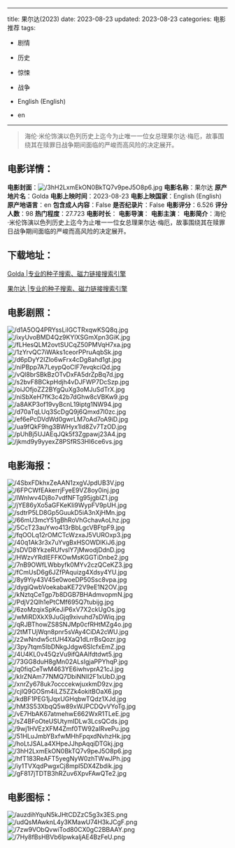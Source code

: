 
---
title: 果尔达(2023)
date: 2023-08-23
updated: 2023-08-23
categories: 电影推荐
tags:
- 剧情
- 历史
- 惊悚
- 战争

- English (English)
- en
---


> 海伦·米伦饰演以色列历史上迄今为止唯一一位女总理果尔达·梅厄，故事围绕其在赎罪日战争期间面临的严峻而高风险的决定展开。

## **电影详情**：

**电影封面**：<img src="https://image.tmdb.org/t/p/w200/3hH2LxmEkON0BkTQ7v9peJ5O8p6.jpg" alt="/3hH2LxmEkON0BkTQ7v9peJ5O8p6.jpg" title="/3hH2LxmEkON0BkTQ7v9peJ5O8p6.jpg">
**电影名称**：果尔达
**原产地片名**：Golda
**电影上映时间**：2023-08-23
**电影上映国家**：English (English)
**原产地语言**：en
**包含成人内容**：False
**是否纪录片**：False
**电影评分**：6.526
**评分人数**：98
**热门程度**：27.723
**电影时长**：
**电影导演**：
**电影主演**：
**电影简介**：海伦·米伦饰演以色列历史上迄今为止唯一一位女总理果尔达·梅厄，故事围绕其在赎罪日战争期间面临的严峻而高风险的决定展开。

## **下载地址**：
[Golda |专业的种子搜索、磁力链接搜索引擎](https://movie.amd794.com:2083/?search=Golda&ordering=&mode=match_phrase&page_size=10&page=1)

[果尔达 |专业的种子搜索、磁力链接搜索引擎](https://movie.amd794.com:2083/?search=%E6%9E%9C%E5%B0%94%E8%BE%BE&ordering=&mode=match_phrase&page_size=10&page=1)
 

## **电影剧照**：
<img src="https://image.tmdb.org/t/p/original/d1A5OQ4PRYssLilGCTRxqwKSQ8q.jpg" alt="/d1A5OQ4PRYssLilGCTRxqwKSQ8q.jpg" title="/d1A5OQ4PRYssLilGCTRxqwKSQ8q.jpg"><img src="https://image.tmdb.org/t/p/original/ixyUvoBMD4Qz9KYlXSGmXpn3GiK.jpg" alt="/ixyUvoBMD4Qz9KYlXSGmXpn3GiK.jpg" title="/ixyUvoBMD4Qz9KYlXSGmXpn3GiK.jpg"><img src="https://image.tmdb.org/t/p/original/fLHesQLM2ovtSUCqZ50PMVqH7xa.jpg" alt="/fLHesQLM2ovtSUCqZ50PMVqH7xa.jpg" title="/fLHesQLM2ovtSUCqZ50PMVqH7xa.jpg"><img src="https://image.tmdb.org/t/p/original/1zYrvQC7iWAks1ceorPPruAqbSk.jpg" alt="/1zYrvQC7iWAks1ceorPPruAqbSk.jpg" title="/1zYrvQC7iWAks1ceorPPruAqbSk.jpg"><img src="https://image.tmdb.org/t/p/original/d6pDyY2IZlo6wFrx4cDg8ahd1gt.jpg" alt="/d6pDyY2IZlo6wFrx4cDg8ahd1gt.jpg" title="/d6pDyY2IZlo6wFrx4cDg8ahd1gt.jpg"><img src="https://image.tmdb.org/t/p/original/niPBpp7A7LeypQoClF7evqkciQd.jpg" alt="/niPBpp7A7LeypQoClF7evqkciQd.jpg" title="/niPBpp7A7LeypQoClF7evqkciQd.jpg"><img src="https://image.tmdb.org/t/p/original/vQl8brSBkBzOTvDxFA5drZpBq7d.jpg" alt="/vQl8brSBkBzOTvDxFA5drZpBq7d.jpg" title="/vQl8brSBkBzOTvDxFA5drZpBq7d.jpg"><img src="https://image.tmdb.org/t/p/original/s2bvF8BCkpHdjh4vDJFWP7DcSzp.jpg" alt="/s2bvF8BCkpHdjh4vDJFWP7DcSzp.jpg" title="/s2bvF8BCkpHdjh4vDJFWP7DcSzp.jpg"><img src="https://image.tmdb.org/t/p/original/oiJOfjoZZ2BYgQuXg3oMJuSdTrX.jpg" alt="/oiJOfjoZZ2BYgQuXg3oMJuSdTrX.jpg" title="/oiJOfjoZZ2BYgQuXg3oMJuSdTrX.jpg"><img src="https://image.tmdb.org/t/p/original/niSbXeH7fK3c42b7dGhw8cVBKw9.jpg" alt="/niSbXeH7fK3c42b7dGhw8cVBKw9.jpg" title="/niSbXeH7fK3c42b7dGhw8cVBKw9.jpg"><img src="https://image.tmdb.org/t/p/original/a8AKP3of19vyBcnL19iptg1NW94.jpg" alt="/a8AKP3of19vyBcnL19iptg1NW94.jpg" title="/a8AKP3of19vyBcnL19iptg1NW94.jpg"><img src="https://image.tmdb.org/t/p/original/d70aTqLUq3ScDgQ9j6Qmxd7l0zc.jpg" alt="/d70aTqLUq3ScDgQ9j6Qmxd7l0zc.jpg" title="/d70aTqLUq3ScDgQ9j6Qmxd7l0zc.jpg"><img src="https://image.tmdb.org/t/p/original/ef6ePcDVdWd0gwrLM7oAd7oA9iD.jpg" alt="/ef6ePcDVdWd0gwrLM7oAd7oA9iD.jpg" title="/ef6ePcDVdWd0gwrLM7oAd7oA9iD.jpg"><img src="https://image.tmdb.org/t/p/original/ua9fQkF9hg3BWHyx1ld8Zv7TzOD.jpg" alt="/ua9fQkF9hg3BWHyx1ld8Zv7TzOD.jpg" title="/ua9fQkF9hg3BWHyx1ld8Zv7TzOD.jpg"><img src="https://image.tmdb.org/t/p/original/pUhBj5UJAEqJQk5f3Zgpawj23A4.jpg" alt="/pUhBj5UJAEqJQk5f3Zgpawj23A4.jpg" title="/pUhBj5UJAEqJQk5f3Zgpawj23A4.jpg"><img src="https://image.tmdb.org/t/p/original/jkmd9y9yyexZ8PSfRS3HI6ce6vs.jpg" alt="/jkmd9y9yyexZ8PSfRS3HI6ce6vs.jpg" title="/jkmd9y9yyexZ8PSfRS3HI6ce6vs.jpg">

## **电影海报**：
<img src="https://image.tmdb.org/t/p/original/4SbxFDkhxZeAAN1zxgVJpdUB3V.jpg" alt="/4SbxFDkhxZeAAN1zxgVJpdUB3V.jpg" title="/4SbxFDkhxZeAAN1zxgVJpdUB3V.jpg"><img src="https://image.tmdb.org/t/p/original/6FPCWfEAkerrjFyeE9VZ8oy0inj.jpg" alt="/6FPCWfEAkerrjFyeE9VZ8oy0inj.jpg" title="/6FPCWfEAkerrjFyeE9VZ8oy0inj.jpg"><img src="https://image.tmdb.org/t/p/original/lWnIwv4Dj8o7vdfNFTg95jgblZ1.jpg" alt="/lWnIwv4Dj8o7vdfNFTg95jgblZ1.jpg" title="/lWnIwv4Dj8o7vdfNFTg95jgblZ1.jpg"><img src="https://image.tmdb.org/t/p/original/jYE86yXo5aGFKeKIi9WypFV9pUH.jpg" alt="/jYE86yXo5aGFKeKIi9WypFV9pUH.jpg" title="/jYE86yXo5aGFKeKIi9WypFV9pUH.jpg"><img src="https://image.tmdb.org/t/p/original/sdtrP5LD8Gp5GuukD5iA3nXjHMn.jpg" alt="/sdtrP5LD8Gp5GuukD5iA3nXjHMn.jpg" title="/sdtrP5LD8Gp5GuukD5iA3nXjHMn.jpg"><img src="https://image.tmdb.org/t/p/original/66mU3mcY51gBhRoVhGchavAoLhz.jpg" alt="/66mU3mcY51gBhRoVhGchavAoLhz.jpg" title="/66mU3mcY51gBhRoVhGchavAoLhz.jpg"><img src="https://image.tmdb.org/t/p/original/5CcT23auYwo413rBbLgcVBFtpF9.jpg" alt="/5CcT23auYwo413rBbLgcVBFtpF9.jpg" title="/5CcT23auYwo413rBbLgcVBFtpF9.jpg"><img src="https://image.tmdb.org/t/p/original/fqOOLq12rOMCTcWzxaJ5VUROxp3.jpg" alt="/fqOOLq12rOMCTcWzxaJ5VUROxp3.jpg" title="/fqOOLq12rOMCTcWzxaJ5VUROxp3.jpg"><img src="https://image.tmdb.org/t/p/original/40q1Ak3r3x7uYvgBxHSOWDlKiJ6.jpg" alt="/40q1Ak3r3x7uYvgBxHSOWDlKiJ6.jpg" title="/40q1Ak3r3x7uYvgBxHSOWDlKiJ6.jpg"><img src="https://image.tmdb.org/t/p/original/sDVD8YkzeRUfvslY7jMwodjDdnD.jpg" alt="/sDVD8YkzeRUfvslY7jMwodjDdnD.jpg" title="/sDVD8YkzeRUfvslY7jMwodjDdnD.jpg"><img src="https://image.tmdb.org/t/p/original/HWzvYRdIEFFKOwMsKGGTiDnbe2.jpg" alt="/HWzvYRdIEFFKOwMsKGGTiDnbe2.jpg" title="/HWzvYRdIEFFKOwMsKGGTiDnbe2.jpg"><img src="https://image.tmdb.org/t/p/original/7nB9OWfLWbbyfk0MYv2czQCeKZ3.jpg" alt="/7nB9OWfLWbbyfk0MYv2czQCeKZ3.jpg" title="/7nB9OWfLWbbyfk0MYv2czQCeKZ3.jpg"><img src="https://image.tmdb.org/t/p/original/fCmUsD6g6JZfPAquizg4Xdsy4YU.jpg" alt="/fCmUsD6g6JZfPAquizg4Xdsy4YU.jpg" title="/fCmUsD6g6JZfPAquizg4Xdsy4YU.jpg"><img src="https://image.tmdb.org/t/p/original/8y9Yiy43V45e0woeDP50Ssc8vpa.jpg" alt="/8y9Yiy43V45e0woeDP50Ssc8vpa.jpg" title="/8y9Yiy43V45e0woeDP50Ssc8vpa.jpg"><img src="https://image.tmdb.org/t/p/original/dygiQwbVoekabaKE72V9eE1N2OV.jpg" alt="/dygiQwbVoekabaKE72V9eE1N2OV.jpg" title="/dygiQwbVoekabaKE72V9eE1N2OV.jpg"><img src="https://image.tmdb.org/t/p/original/kNztqCeTgp7b8DGB7BHAdmvopmN.jpg" alt="/kNztqCeTgp7b8DGB7BHAdmvopmN.jpg" title="/kNztqCeTgp7b8DGB7BHAdmvopmN.jpg"><img src="https://image.tmdb.org/t/p/original/PdjV2QIh1ePtCMf695Q7tubijg.jpg" alt="/PdjV2QIh1ePtCMf695Q7tubijg.jpg" title="/PdjV2QIh1ePtCMf695Q7tubijg.jpg"><img src="https://image.tmdb.org/t/p/original/6zoMzqixSpKeJiP6xV7X2ckUgOs.jpg" alt="/6zoMzqixSpKeJiP6xV7X2ckUgOs.jpg" title="/6zoMzqixSpKeJiP6xV7X2ckUgOs.jpg"><img src="https://image.tmdb.org/t/p/original/wMiRDXkX9JuGjq9xivuhd7sDWiq.jpg" alt="/wMiRDXkX9JuGjq9xivuhd7sDWiq.jpg" title="/wMiRDXkX9JuGjq9xivuhd7sDWiq.jpg"><img src="https://image.tmdb.org/t/p/original/qRJBThowZS8SNJMp0cfRHtMZg4o.jpg" alt="/qRJBThowZS8SNJMp0cfRHtMZg4o.jpg" title="/qRJBThowZS8SNJMp0cfRHtMZg4o.jpg"><img src="https://image.tmdb.org/t/p/original/2tMTUjWqn8pnr5sVAy4CiDA2cWU.jpg" alt="/2tMTUjWqn8pnr5sVAy4CiDA2cWU.jpg" title="/2tMTUjWqn8pnr5sVAy4CiDA2cWU.jpg"><img src="https://image.tmdb.org/t/p/original/z2wNndw5ctUH4XaQ1dLrrBsQozr.jpg" alt="/z2wNndw5ctUH4XaQ1dLrrBsQozr.jpg" title="/z2wNndw5ctUH4XaQ1dLrrBsQozr.jpg"><img src="https://image.tmdb.org/t/p/original/3py7tqm5IbDNkgJdgw6SIcfxEmZ.jpg" alt="/3py7tqm5IbDNkgJdgw6SIcfxEmZ.jpg" title="/3py7tqm5IbDNkgJdgw6SIcfxEmZ.jpg"><img src="https://image.tmdb.org/t/p/original/4U4KL0v45QzVu9ifQAAIfdtdwt5.jpg" alt="/4U4KL0v45QzVu9ifQAAIfdtdwt5.jpg" title="/4U4KL0v45QzVu9ifQAAIfdtdwt5.jpg"><img src="https://image.tmdb.org/t/p/original/73GG8duH8gMn02ALsIgjaPPYhqP.jpg" alt="/73GG8duH8gMn02ALsIgjaPPYhqP.jpg" title="/73GG8duH8gMn02ALsIgjaPPYhqP.jpg"><img src="https://image.tmdb.org/t/p/original/q0fiqCeTwM463YE6iwhvprA21cJ.jpg" alt="/q0fiqCeTwM463YE6iwhvprA21cJ.jpg" title="/q0fiqCeTwM463YE6iwhvprA21cJ.jpg"><img src="https://image.tmdb.org/t/p/original/kIrZNAm77NMQ7DbiNNIl2F1xUbD.jpg" alt="/kIrZNAm77NMQ7DbiNNIl2F1xUbD.jpg" title="/kIrZNAm77NMQ7DbiNNIl2F1xUbD.jpg"><img src="https://image.tmdb.org/t/p/original/xnrZy678uk7occcekwjuxkmD9zv.jpg" alt="/xnrZy678uk7occcekwjuxkmD9zv.jpg" title="/xnrZy678uk7occcekwjuxkmD9zv.jpg"><img src="https://image.tmdb.org/t/p/original/cjlQ9GOSm4iLZ5ZZk4okitBOaX6.jpg" alt="/cjlQ9GOSm4iLZ5ZZk4okitBOaX6.jpg" title="/cjlQ9GOSm4iLZ5ZZk4okitBOaX6.jpg"><img src="https://image.tmdb.org/t/p/original/kdBF1PEG1jJqxUGHqbwTQdz1XJd.jpg" alt="/kdBF1PEG1jJqxUGHqbwTQdz1XJd.jpg" title="/kdBF1PEG1jJqxUGHqbwTQdz1XJd.jpg"><img src="https://image.tmdb.org/t/p/original/hM3S53XbqQ5w89xWJPCDQvVYoTg.jpg" alt="/hM3S53XbqQ5w89xWJPCDQvVYoTg.jpg" title="/hM3S53XbqQ5w89xWJPCDQvVYoTg.jpg"><img src="https://image.tmdb.org/t/p/original/vE7HbAK67atmehwE662WxR1TLeE.jpg" alt="/vE7HbAK67atmehwE662WxR1TLeE.jpg" title="/vE7HbAK67atmehwE662WxR1TLeE.jpg"><img src="https://image.tmdb.org/t/p/original/sZ4BFoOteUSUtymIDLw3LcsQCds.jpg" alt="/sZ4BFoOteUSUtymIDLw3LcsQCds.jpg" title="/sZ4BFoOteUSUtymIDLw3LcsQCds.jpg"><img src="https://image.tmdb.org/t/p/original/9wj1HVEzXFM4Zmf0TW92aIRvePu.jpg" alt="/9wj1HVEzXFM4Zmf0TW92aIRvePu.jpg" title="/9wj1HVEzXFM4Zmf0TW92aIRvePu.jpg"><img src="https://image.tmdb.org/t/p/original/51HLuJmbYBxfwMHhFpqxdNvhzHk.jpg" alt="/51HLuJmbYBxfwMHhFpqxdNvhzHk.jpg" title="/51HLuJmbYBxfwMHhFpqxdNvhzHk.jpg"><img src="https://image.tmdb.org/t/p/original/hoLtJSALa4XHpeJJhpAqqiDTGkj.jpg" alt="/hoLtJSALa4XHpeJJhpAqqiDTGkj.jpg" title="/hoLtJSALa4XHpeJJhpAqqiDTGkj.jpg"><img src="https://image.tmdb.org/t/p/original/3hH2LxmEkON0BkTQ7v9peJ5O8p6.jpg" alt="/3hH2LxmEkON0BkTQ7v9peJ5O8p6.jpg" title="/3hH2LxmEkON0BkTQ7v9peJ5O8p6.jpg"><img src="https://image.tmdb.org/t/p/original/hfT183ReAFT5yegNyW0zhTWwJPh.jpg" alt="/hfT183ReAFT5yegNyW0zhTWwJPh.jpg" title="/hfT183ReAFT5yegNyW0zhTWwJPh.jpg"><img src="https://image.tmdb.org/t/p/original/iy1TVXqdPwgxCj8mpI5DX4Zbdik.jpg" alt="/iy1TVXqdPwgxCj8mpI5DX4Zbdik.jpg" title="/iy1TVXqdPwgxCj8mpI5DX4Zbdik.jpg"><img src="https://image.tmdb.org/t/p/original/gF817jTDTB3hRZuv6XpvFAwQTe2.jpg" alt="/gF817jTDTB3hRZuv6XpvFAwQTe2.jpg" title="/gF817jTDTB3hRZuv6XpvFAwQTe2.jpg">

## **电影图标**：
<img src="https://image.tmdb.org/t/p/original/auzdihYquN5kJHtCDZzC5g3x3ES.png" alt="/auzdihYquN5kJHtCDZzC5g3x3ES.png" title="/auzdihYquN5kJHtCDZzC5g3x3ES.png"><img src="https://image.tmdb.org/t/p/original/udQsMAwknL4y3KMawU74H3kJCgF.png" alt="/udQsMAwknL4y3KMawU74H3kJCgF.png" title="/udQsMAwknL4y3KMawU74H3kJCgF.png"><img src="https://image.tmdb.org/t/p/original/7zw9VObQvwiTod80CX0gC2BBAAY.png" alt="/7zw9VObQvwiTod80CX0gC2BBAAY.png" title="/7zw9VObQvwiTod80CX0gC2BBAAY.png"><img src="https://image.tmdb.org/t/p/original/7Hy8fBsHBVb6lpwkaljAE4BzFeU.png" alt="/7Hy8fBsHBVb6lpwkaljAE4BzFeU.png" title="/7Hy8fBsHBVb6lpwkaljAE4BzFeU.png">
